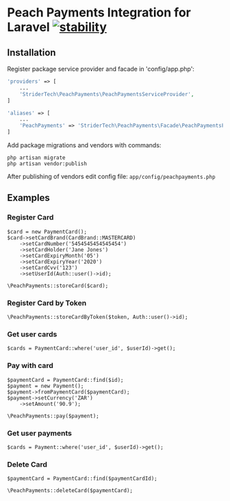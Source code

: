 # Peach Payments Integration for Laravel [![stability][0]][1]

## Installation

Register package service provider and facade in 'config/app.php':
```php
'providers' => [
    ...
    'StriderTech\PeachPayments\PeachPaymentsServiceProvider',
]

'aliases' => [
    ...
    'PeachPayments' => 'StriderTech\PeachPayments\Facade\PeachPaymentsFacade',
]
```

Add package migrations and vendors with commands:
```
php artisan migrate
php artisan vendor:publish
```
After publishing of vendors edit config file: `app/config/peachpayments.php`

## Examples

### Register Card

```
$card = new PaymentCard();
$card->setCardBrand(CardBrand::MASTERCARD)
    ->setCardNumber('5454545454545454')
    ->setCardHolder('Jane Jones')
    ->setCardExpiryMonth('05')
    ->setCardExpiryYear('2020')
    ->setCardCvv('123')
    ->setUserId(Auth::user()->id);
    
\PeachPayments::storeCard($card);
```

### Register Card by Token

```
\PeachPayments::storeCardByToken($token, Auth::user()->id);
```

### Get user cards
```
$cards = PaymentCard::where('user_id', $userId)->get();
```

### Pay with card
```
$paymentCard = PaymentCard::find($id);
$payment = new Payment();
$payment->fromPaymentCard($paymentCard);
$payment->setCurrency('ZAR')
    ->setAmount('90.9');
    
\PeachPayments::pay($payment);
```

### Get user payments
```
$cards = Payment::where('user_id', $userId)->get();
```

### Delete Card

```
$paymentCard = PaymentCard::find($paymentCardId);

\PeachPayments::deleteCard($paymentCard);
```

[0]: https://img.shields.io/badge/stability-experimental-orange.svg?style=flat-square
[1]: https://nodejs.org/api/documentation.html#documentation_stability_index
[2]: https://img.shields.io/github/tag/strider-tech/peach-payments.svg
